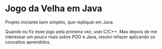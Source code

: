 # Jogo da Velha em Java
Projeto iniciante bem simples, que repliquei em Java.


Quando eu fiz esse jogo pela primeira vez, usei C/C++. Mas depois de me interessar um pouco mais sobre POO e Java, resolvi refazer aplicando os conceitos aprendidos.
